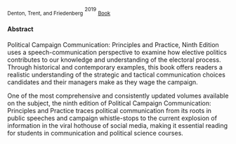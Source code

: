 <sub>Denton, Trent, and Friedenberg</sub>
<sup>2019</sup>
<sub>[Book](https://www.amazon.com/Political-Campaign-Communication-Principles-Practices/dp/1538112604)</sub>

#### Abstract
Political Campaign Communication: Principles and Practice, Ninth Edition uses a speech-communication perspective to examine how elective politics contributes to our knowledge and understanding of the electoral process. Through historical and contemporary examples, this book offers readers a realistic understanding of the strategic and tactical communication choices candidates and their managers make as they wage the campaign.

One of the most comprehensive and consistently updated volumes available on the subject, the ninth edition of Political Campaign Communication: Principles and Practice traces political communication from its roots in public speeches and campaign whistle-stops to the current explosion of information in the viral hothouse of social media, making it essential reading for students in communication and political science courses.